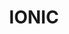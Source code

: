 ---
layout  : tools
title   : IONIC
summary : Pour créer des applications mobiles multi-plateformes.
image: /assets/images/icon/ionic.png
category : framework
level: 70
public  : true
parent  : false
---